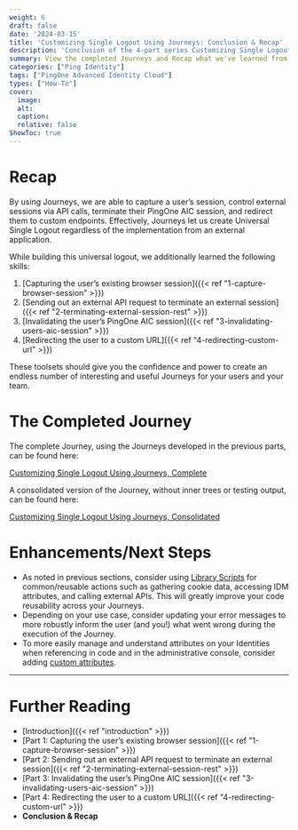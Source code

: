 ```yaml
---
weight: 6
draft: false
date: '2024-03-15'
title: 'Customizing Single Logout Using Journeys: Conclusion & Recap'
description: 'Conclusion of the 4-part series Customizing Single Logout Using Journeys'
summary: View the completed Journeys and Recap what we've learned from Customizing Single Logout
categories: ["Ping Identity"]
tags: ["PingOne Advanced Identity Cloud"]
types: ["How-To"]
cover:
  image:
  alt:
  caption:
  relative: false
ShowToc: true
---
```


# Recap

By using Journeys, we are able to capture a user’s session, control external sessions via API calls, terminate their PingOne AIC session, and redirect them to custom endpoints. Effectively, Journeys let us create Universal Single Logout regardless of the implementation from an external application.

While building this universal logout, we additionally learned the following skills:

1. [Capturing the user’s existing browser session]({{< ref "1-capture-browser-session" >}})
2. [Sending out an external API request to terminate an external session]({{< ref "2-terminating-external-session-rest" >}})
3. [Invalidating the user’s PingOne AIC session]({{< ref "3-invalidating-users-aic-session" >}})
4. [Redirecting the user to a custom URL]({{< ref "4-redirecting-custom-url" >}})

These toolsets should give you the confidence and power to create an endless number of interesting and useful Journeys for your users and your team.

# The Completed Journey

The complete Journey, using the Journeys developed in the previous parts, can be found here:

[Customizing Single Logout Using Journeys, Complete](https://gist.github.com/gwizdala/b2ab2b41949933545f6fff7ba97a723e#file-universalsinglelogout_example-json)

A consolidated version of the Journey, without inner trees or testing output, can be found here:

[Customizing Single Logout Using Journeys, Consolidated](https://gist.github.com/gwizdala/b2ab2b41949933545f6fff7ba97a723e#file-universalsinglelogout-json)

# Enhancements/Next Steps

- As noted in previous sections, consider using [Library Scripts](https://docs.pingidentity.com/pingoneaic/latest/am-scripting/library-scripts.html) for common/reusable actions such as gathering cookie data, accessing IDM attributes, and calling external APIs. This will greatly improve your code reusability across your Journeys.
- Depending on your use case, consider updating your error messages to more robustly inform the user (and you!) what went wrong during the execution of the Journey.
- To more easily manage and understand attributes on your Identities when referencing in code and in the administrative console, consider adding [custom attributes](https://docs.pingidentity.com/pingoneaic/latest/identities/identity-cloud-identity-schema.html#create-custom-attributes).

---

# Further Reading

- [Introduction]({{< ref "introduction" >}})
- [Part 1: Capturing the user’s existing browser session]({{< ref "1-capture-browser-session" >}})
- [Part 2: Sending out an external API request to terminate an external session]({{< ref "2-terminating-external-session-rest" >}})
- [Part 3: Invalidating the user’s PingOne AIC session]({{< ref "3-invalidating-users-aic-session" >}})
- [Part 4: Redirecting the user to a custom URL]({{< ref "4-redirecting-custom-url" >}})
- **Conclusion & Recap**